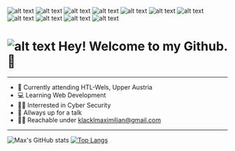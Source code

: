 ![alt text](https://img.shields.io/badge/Code-Java-informational?style=flat&logo=Java&logoColor=white&color=2bbc8a "Java")
![alt text](https://img.shields.io/badge/Code-Javascript-informational?style=flat&logo=Javascript&logoColor=white&color=2bbc8a "Javascript")
![alt text](https://img.shields.io/badge/Editor-Intellij%20IDEA-informational?style=flat&logo=intellij%20IDEA&logoColor=white&color=2bbc8a "Intellij")
![alt text](https://img.shields.io/badge/Editor-Visual%20Studio%20Code-informational?style=flat&logo=Visual%20Studio%20Code&logoColor=white&color=2bbc8a "VSCode")
![alt text](https://img.shields.io/badge/Shell-Bash-informational?style=flat&logo=Gnu-Bash&logoColor=white&color=2bbc8a "Bash")
![alt text](https://img.shields.io/badge/Tools-Docker-informational?style=flat&logo=Docker&logoColor=white&color=2bbc8a "Docker")
![alt text](https://img.shields.io/badge/Database-PostgreSQL-informational?style=flat&logo=PostgreSQL&logoColor=white&color=2bbc8a "PostgreSQL")
![alt text](https://img.shields.io/badge/Packet%20Manager-npm-informational?style=flat&logo=&logoColor=white&color=2bbc8a "NPM")
![alt text](https://img.shields.io/badge/Packet%20Manager-Maven-informational?style=flat&logo=&logoColor=white&color=2bbc8a "Maven")
![alt text](https://img.shields.io/badge/JS%20Framework-Angular-informational?style=flat&logo=Angular&logoColor=white&color=2bbc8a "Angular")
![alt text](https://img.shields.io/badge/Java%20Framework-Spring-informational?style=flat&logo=Spring&logoColor=white&color=2bbc8a "Spring")

# ![alt text](https://camo.githubusercontent.com/8f5fe17ed43a90b6839100513092faae48a7edf1793a18b083dc59af880c0aac/68747470733a2f2f63646e2e6265747465727474762e6e65742f656d6f74652f3561383537303564303135666136323162336166346233352f3278 "Pepe") Hey! Welcome to my Github. 👋

---

- 📝 Currently attending HTL-Wels, Upper Austria
- 💻 Learning Web Development
- 👨‍💻 Interrested in Cyber Security
- 🎤 Allways up for a talk
- 👨‍🦯  Reachable under klacklmaximilian@gmail.com

---
![Max's GitHub stats](https://github-readme-stats.vercel.app/api?username=MaximilianKlackl&show_icons=true)
[![Top Langs](https://github-readme-stats.vercel.app/api/top-langs/?username=MaximilianKlackl)](https://github.com/MaximilianKlackl/github-readme-stats)

